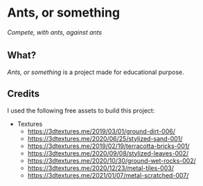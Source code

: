 # Ants, or something
###### Compete, with ants, against ants

## What?

*Ants, or something* is a project made for educational purpose.

## Credits

I used the following free assets to build this project:
* Textures
    * https://3dtextures.me/2019/03/01/ground-dirt-006/
    * https://3dtextures.me/2020/06/25/stylized-sand-001/
    * https://3dtextures.me/2019/02/19/terracotta-bricks-001/
    * https://3dtextures.me/2020/09/08/stylized-leaves-002/
    * https://3dtextures.me/2020/10/30/ground-wet-rocks-002/
    * https://3dtextures.me/2020/12/23/metal-tiles-003/
    * https://3dtextures.me/2021/01/07/metal-scratched-007/